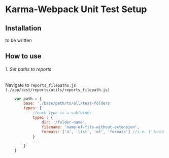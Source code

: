 # Karma-Webpack Unit Test Setup



## Installation

to be written 

## How to use

###### 1. Set paths to reports

Navigate to `reports_filepaths.js (./app/test/reports/utils/reports_filepath.js)` 
```javascript
    var path = {
        base: './base/path/to/all/test-folders'
        types: {
            //each type is a subfolder
            type1 : {
                dir: '/folder-name',
                filename: 'name-of-file-without-extension',
                formats: ['a', 'list', 'of', 'formats'] //i.e. ['junit', 'json']
            }
            ...
        }
    }
```
